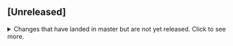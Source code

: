 ## [Unreleased]
<details>
  <summary>
    Changes that have landed in master but are not yet released.
    Click to see more.
  </summary>

  ## Breaking changes

  * Common
    * Removed `UIKernel.createXhrValidator` (use createValidator)
    * `UIKernel.Models.ValidationErrors` moved to `UIKernel.ValidationErrors`

  * Grid
      * "create" and "delete" events in GridModel has `Array` type in GridCollectionModel
      * Changed GridCollectionModel.delete(recordId) method to GridCollectionModel.delete(recordIds: Array)
      * Changed className of extra records from "others" to "dgrid-others" in GridComponent
      * Changed param type in onChange prop. Now it's Map<TKey, TValue> instead of simple object

  * DatePicker Editor
    * [Updated datepicker to version 3.6](https://github.com/softindex/uikernel/pull/298). Need to change format of `format` and `textFormat` props from `moment.js` style to `date-fns` style.

  ### New

  * Grid
    * [Added argument initialRecord to grid columns render function](https://github.com/softindex/uikernel/pull/249)
    * [Added grid context param to columns render method](https://github.com/softindex/uikernel/pull/269)
    * [Added `multipart/form-data` encoding to GridXHRModel](https://github.com/softindex/uikernel/pull/270)
    * [Added toCSV export](https://github.com/softindex/uikernel/pull/261)
    * Added `recordId` property to GridModel.prototype.isValidRecord

  * Form
    * [Allowed to get undefined fields from `getAll().fields` in FormService (used `Proxy`)](https://github.com/softindex/uikernel/pull/246)
    * [FormExpressAPI: Added POST handler for long getData requests](https://github.com/softindex/uikernel/pull/282)
    * Added UIKernel.useFrom hook

  * SuggestBox Editor
    * Added "withEmptyOption" prop to suggest editor [[263](https://github.com/softindex/uikernel/pull/263), [265](https://github.com/softindex/uikernel/pull/265)]

  * DatePicker Editor
    * [Added `startDate` and `endDate` props](https://github.com/softindex/uikernel/pull/283)

  ### Fixed

  * Grid
    * [Fixed `disabled` attribute processing in grid buttons](https://github.com/softindex/uikernel/pull/229)
    * [Fixed grid behavior after pressing ESC or ENTER](https://github.com/softindex/uikernel/pull/231)
    * [Removed selected prop mutation which cause bugs](https://github.com/softindex/uikernel/pull/233)
    * [Fixed update of grid after data changes](https://github.com/softindex/uikernel/pull/235)
    * [Fixed update of grid after select/unselect](https://github.com/softindex/uikernel/pull/235)
    * [Fixed adding statuses (addRecordStatus)](https://github.com/softindex/uikernel/pull/235)
    * [Apply grid filters by merging with previously applied ones](https://github.com/softindex/uikernel/pull/239)
    * [Fixed handling of plain Errors among changes returned from GridModel.prototype.update](https://github.com/softindex/uikernel/pull/243)
    * [Fixed bugs concerned with editing of grids](https://github.com/softindex/uikernel/pull/250)
    * [Made calling of grid.onChange after every change in the grid, not only after blur](https://github.com/softindex/uikernel/pull/251)
    * [Send POST read request if query string too large](https://github.com/softindex/uikernel/pull/260)
    * [Fixed removing of unnecessary extra records](https://github.com/softindex/uikernel/pull/272)
    * [Throw client error when update changes are not an array](https://github.com/softindex/uikernel/pull/278)
    * [Allowed empty fields in GridExpressApi](https://github.com/softindex/uikernel/pull/277)
    * [Fixed infinity loader on error](https://github.com/softindex/uikernel/pull/291)
    * [Fix in-grid editor's updateField method](https://github.com/softindex/uikernel/pull/311)
    * Update GridComponent if `selectBlackListMode` prop has been changed
    * Fixed applying GridComponent.prototype.setSelectedRecords
    * Fixed bugs with removeRecordStatus and removeRecordStatusAll methods

  * Form
    * [Fixed bug with `FormService.prototype.clearValidation` because of accidental mutations](https://github.com/softindex/uikernel/pull/244)

  * SuggestBox Editor
    * [Fixed text overlapping on button](https://github.com/softindex/uikernel/pull/228)
    * [Fixed bug with disabled list items with empty value (0, "", null)](https://github.com/softindex/uikernel/pull/241)
    * [Made moving popup of SuggestBox above the input if it doesn't fit under](https://github.com/softindex/uikernel/pull/242)
    * [Prevented SuggestBox from closing when scrolling event is triggered](https://github.com/softindex/uikernel/pull/242)
    * [Fixed small bag in trying to use dom element of unmounted SuggestBox](https://github.com/softindex/uikernel/pull/244)

  * Validators
    * [Handle case when invalid date value was passed to validator](https://github.com/softindex/uikernel/pull/238)
    * [Fixed Date validator](https://github.com/softindex/uikernel/pull/257)
    * Validator could not work with field name `constructor`
    * Fixed merging of same fields in `ValidationErrors.prototype.merge` method

  * Grid
    * [Change lines color](https://github.com/softindex/uikernel/pull/275)
    * [Fixed grid pagination buttons by wcag. Tag "a" changed to "button"](https://github.com/softindex/uikernel/pull/289)
    * Removed `data` property in `GridCollectionModel`. Added `getData` method.

  * Form
    * [FormExpressAPI: "GET /" is deprecated. Use "GET /data" instead](https://github.com/softindex/uikernel/pull/282)
</details>
